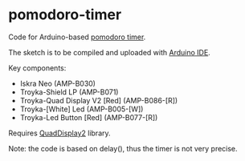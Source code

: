 # pomodoro-timer
Code for Arduino-based [pomodoro timer](https://en.wikipedia.org/wiki/Pomodoro_Technique).

The sketch is to be compiled and uploaded with [Arduino IDE](https://www.arduino.cc/en/Main/Software#download).

Key components:
* Iskra Neo (AMP-B030)
* Troyka-Shield LP (AMP-B071)
* Troyka-Quad Display V2 [Red] (AMP-B086-[R])
* Troyka-[White] Led (AMP-B005-[W])
* Troyka-Led Button [Red] (AMP-B077-[R])

Requires [QuadDisplay2](https://github.com/amperka/QuadDisplay2) library.

Note: the code is based on delay(), thus the timer is not very precise.
